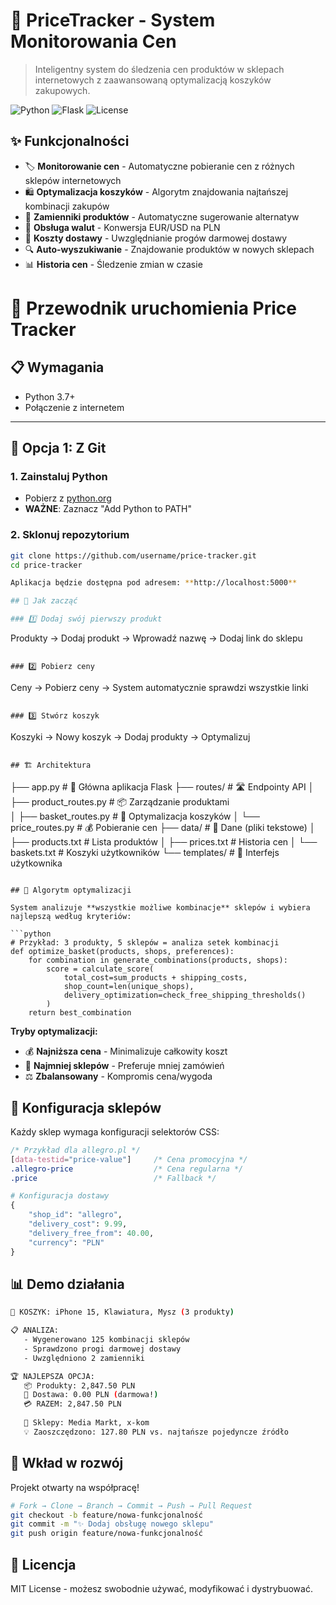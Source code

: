 # 🛒 PriceTracker - System Monitorowania Cen

> Inteligentny system do śledzenia cen produktów w sklepach internetowych z zaawansowaną optymalizacją koszyków zakupowych.

![Python](https://img.shields.io/badge/Python-3.7+-blue)
![Flask](https://img.shields.io/badge/Flask-2.0+-green)
![License](https://img.shields.io/badge/License-MIT-yellow)

## ✨ Funkcjonalności

- 🏷️ **Monitorowanie cen** - Automatyczne pobieranie cen z różnych sklepów internetowych
- 🛍️ **Optymalizacja koszyków** - Algorytm znajdowania najtańszej kombinacji zakupów  
- 🔄 **Zamienniki produktów** - Automatyczne sugerowanie alternatyw
- 💱 **Obsługa walut** - Konwersja EUR/USD na PLN
- 🚚 **Koszty dostawy** - Uwzględnianie progów darmowej dostawy
- 🔍 **Auto-wyszukiwanie** - Znajdowanie produktów w nowych sklepach
- 📊 **Historia cen** - Śledzenie zmian w czasie

# 🚀 Przewodnik uruchomienia Price Tracker

## 📋 Wymagania
- Python 3.7+
- Połączenie z internetem

---

## 🔧 Opcja 1: Z Git

### 1. Zainstaluj Python
- Pobierz z [python.org](https://python.org/downloads)
- **WAŻNE**: Zaznacz "Add Python to PATH"

### 2. Sklonuj repozytorium
```bash
git clone https://github.com/username/price-tracker.git
cd price-tracker

Aplikacja będzie dostępna pod adresem: **http://localhost:5000**

## 📖 Jak zacząć

### 1️⃣ Dodaj swój pierwszy produkt
```
Produkty → Dodaj produkt → Wprowadź nazwę → Dodaj link do sklepu
```

### 2️⃣ Pobierz ceny
```
Ceny → Pobierz ceny → System automatycznie sprawdzi wszystkie linki
```

### 3️⃣ Stwórz koszyk
```
Koszyki → Nowy koszyk → Dodaj produkty → Optymalizuj
```

## 🏗️ Architektura

```
├── app.py                 # 🚀 Główna aplikacja Flask
├── routes/               # 🛣️ Endpointy API
│   ├── product_routes.py # 📦 Zarządzanie produktami  
│   ├── basket_routes.py  # 🛒 Optymalizacja koszyków
│   └── price_routes.py   # 💰 Pobieranie cen
├── data/                 # 💾 Dane (pliki tekstowe)
│   ├── products.txt     # Lista produktów
│   ├── prices.txt       # Historia cen
│   └── baskets.txt      # Koszyki użytkowników
└── templates/           # 🎨 Interfejs użytkownika
```

## 🧠 Algorytm optymalizacji

System analizuje **wszystkie możliwe kombinacje** sklepów i wybiera najlepszą według kryteriów:

```python
# Przykład: 3 produkty, 5 sklepów = analiza setek kombinacji
def optimize_basket(products, shops, preferences):
    for combination in generate_combinations(products, shops):
        score = calculate_score(
            total_cost=sum_products + shipping_costs,
            shop_count=len(unique_shops),
            delivery_optimization=check_free_shipping_thresholds()
        )
    return best_combination
```

**Tryby optymalizacji:**
- 💰 **Najniższa cena** - Minimalizuje całkowity koszt
- 🏪 **Najmniej sklepów** - Preferuje mniej zamówień  
- ⚖️ **Zbalansowany** - Kompromis cena/wygoda

## 🔧 Konfiguracja sklepów

Każdy sklep wymaga konfiguracji selektorów CSS:

```css
/* Przykład dla allegro.pl */
[data-testid="price-value"]     /* Cena promocyjna */
.allegro-price                  /* Cena regularna */
.price                          /* Fallback */
```

```python
# Konfiguracja dostawy
{
    "shop_id": "allegro",
    "delivery_cost": 9.99,
    "delivery_free_from": 40.00,
    "currency": "PLN"
}
```

## 📊 Demo działania

```bash
🛒 KOSZYK: iPhone 15, Klawiatura, Mysz (3 produkty)

📋 ANALIZA:
   - Wygenerowano 125 kombinacji sklepów
   - Sprawdzono progi darmowej dostawy
   - Uwzględniono 2 zamienniki

🏆 NAJLEPSZA OPCJA:
   📦 Produkty: 2,847.50 PLN  
   🚚 Dostawa: 0.00 PLN (darmowa!)
   💳 RAZEM: 2,847.50 PLN
   
   🏪 Sklepy: Media Markt, x-kom
   💡 Zaoszczędzono: 127.80 PLN vs. najtańsze pojedyncze źródło
```

## 🤝 Wkład w rozwój

Projekt otwarty na współpracę! 

```bash
# Fork → Clone → Branch → Commit → Push → Pull Request
git checkout -b feature/nowa-funkcjonalność
git commit -m "✨ Dodaj obsługę nowego sklepu"
git push origin feature/nowa-funkcjonalność
```

## 📜 Licencja

MIT License - możesz swobodnie używać, modyfikować i dystrybuować.
